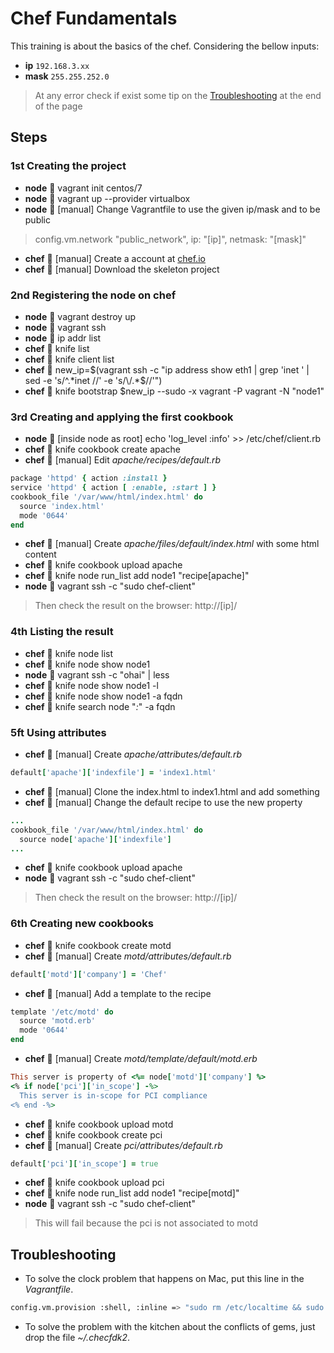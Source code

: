 Chef Fundamentals
=================

This training is about the basics of the chef. Considering the bellow inputs:

- **ip**   `192.168.3.xx`
- **mask** `255.255.252.0`

> At any error check if exist some tip on the [Troubleshooting](#troubleshooting) at the end of the page

## Steps

### 1st Creating the project

- **node** :stew: vagrant init centos/7
- **node** :stew: vagrant up --provider virtualbox
- **node** :stew: [manual] Change Vagrantfile to use the given ip/mask and to be public

> config.vm.network "public_network", ip: "[ip]", netmask: "[mask]"

- **chef** :hocho: [manual] Create a account at [chef.io](https://manage.chef.io/login)
- **chef** :hocho: [manual] Download the skeleton project

### 2nd Registering the node on chef

- **node** :stew: vagrant destroy up
- **node** :stew: vagrant ssh
- **node** :stew: ip addr list
- **chef** :hocho: knife list
- **chef** :hocho: knife client list
- **chef** :hocho: new_ip=$(vagrant ssh -c "ip address show eth1 | grep 'inet ' | sed -e 's/^.*inet //' -e 's/\/.*$//'")
- **chef** :hocho: knife bootstrap $new_ip --sudo -x vagrant -P vagrant -N "node1"

### 3rd Creating and applying the first cookbook

- **node** :stew: [inside node as root] echo 'log_level :info' >> /etc/chef/client.rb
- **chef** :hocho: knife cookbook create apache
- **chef** :hocho: [manual] Edit *apache/recipes/default.rb*

```ruby
package 'httpd' { action :install }
service 'httpd' { action [ :enable, :start ] }
cookbook_file '/var/www/html/index.html' do
  source 'index.html'
  mode '0644'
end
```

- **chef** :hocho: [manual] Create *apache/files/default/index.html* with some html content
- **chef** :hocho: knife cookbook upload apache
- **chef** :hocho: knife node run_list add node1 "recipe[apache]"
- **node** :stew: vagrant ssh -c "sudo chef-client"

> Then check the result on the browser: http://[ip]/

### 4th Listing the result

- **chef** :hocho: knife node list
- **chef** :hocho: knife node show node1
- **node** :stew: vagrant ssh -c "ohai" | less
- **chef** :hocho: knife node show node1 -l
- **chef** :hocho: knife node show node1 -a fqdn
- **chef** :hocho: knife search node "*:*" -a fqdn

### 5ft Using attributes

- **chef** :hocho: [manual] Create *apache/attributes/default.rb*

```ruby
default['apache']['indexfile'] = 'index1.html'
```

- **chef** :hocho: [manual] Clone the index.html to index1.html and add something
- **chef** :hocho: [manual] Change the default recipe to use the new property

```ruby
...
cookbook_file '/var/www/html/index.html' do
  source node['apache']['indexfile']
...
```

- **chef** :hocho: knife cookbook upload apache
- **node** :stew: vagrant ssh -c "sudo chef-client"

> Then check the result on the browser: http://[ip]/

### 6th Creating new cookbooks

- **chef** :hocho: knife cookbook create motd
- **chef** :hocho: [manual] Create *motd/attributes/default.rb*

```ruby
default['motd']['company'] = 'Chef'
```

- **chef** :hocho: [manual] Add a template to the recipe

```ruby
template '/etc/motd' do
  source 'motd.erb'
  mode '0644'
end
```

- **chef** :hocho: [manual] Create *motd/template/default/motd.erb*

```ruby
This server is property of <%= node['motd']['company'] %>
<% if node['pci']['in_scope'] -%>
  This server is in-scope for PCI compliance
<% end -%>
```

- **chef** :hocho: knife cookbook upload motd
- **chef** :hocho: knife cookbook create pci
- **chef** :hocho: [manual] Create *pci/attributes/default.rb*

```ruby
default['pci']['in_scope'] = true
```

- **chef** :hocho: knife cookbook upload pci
- **chef** :hocho: knife node run_list add node1 "recipe[motd]"
- **node** :stew: vagrant ssh -c "sudo chef-client"

> This will fail because the pci is not associated to motd



## Troubleshooting

- To solve the clock problem that happens on Mac, put this line in the *Vagrantfile*.

```bash
config.vm.provision :shell, :inline => "sudo rm /etc/localtime && sudo ln -s /usr/share/zoneinfo/America/Sao_Paulo /etc/localtime", run: "always"
```

- To solve the problem with the kitchen about the conflicts of gems, just drop the file *~/.checfdk2*.
